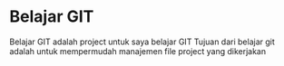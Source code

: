 # Belajar GIT
Belajar GIT adalah project untuk saya belajar GIT 
Tujuan dari belajar git adalah untuk mempermudah manajemen file project yang dikerjakan
